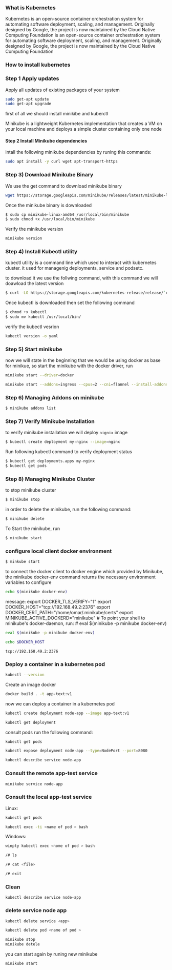 ### What is Kubernetes
Kubernetes  is an open-source container orchestration system for automating software deployment, scaling, and management. Originally designed by Google, the project is now maintained by the Cloud Native Computing Foundation is an open-source container orchestration system for automating software deployment, scaling, and management. Originally designed by Google, the project is now maintained by the Cloud Native Computing Foundation

### How to install kubernetes


### Step 1 Apply updates
Apply all updates of existing packages of your system 
```bash
sudo get-apt update
sudo get-apt upgrade
```


first of all we should install minikibe and kuberctl

Minikube is a lightweight Kubernetes implementation that creates a VM on your local machine and deploys a simple cluster containing only one node

#### Step 2 Install Minikube dependencies

intall the following minikube dependencies by runing this commands:

```bash
sudo apt install -y curl wget apt-transport-https

```
### Step 3) Download Minikube Binary
We use the get command to download minikube binary
```bash
wget https://storage.googleapis.com/minikube/releases/latest/minikube-linux-amd64

```
Once the minikube binary is downloaded
```bash
$ sudo cp minikube-linux-amd64 /usr/local/bin/minikube
$ sudo chmod +x /usr/local/bin/minikube
```
Verify the minikube version
```bash
minikube version

```

### Step 4) Install Kubectl utility

kubectl utility is a command line which used to interact with kubernetes cluster. it used for managenig deployments, service and podsetc.

to download it we use the follwing command, with this command we will doawload the latest version
```bash
$ curl -LO https://storage.googleapis.com/kubernetes-release/release/`curl -s https://storage.googleapis.com/kubernetes-release/release/stable.txt`/bin/linux/amd64/kubectl

```
Once kubectl is downloaded then set the following command 

```bash
$ chmod +x kubectl
$ sudo mv kubectl /usr/local/bin/
```
verify the kubectl vesrion
```bash
kubectl version -o yaml
```
### Step 5) Start minikube
now we will state in the beginning that we would be using docker as base for minikue, so start the minikube with the docker driver, run
```bash
minikube start --driver=docker

```

```bash
minikube start --addons=ingress --cpus=2 --cni=flannel --install-addons=true --kubernetes-version=stable --memory=6g

```

### Step 6) Managing Addons on minikube

```bash
$ minikube addons list

```
### Step 7) Verify Minikube Installation
to verify minikube installation we will deploy `nignix` image

```bash
$ kubectl create deployment my-nginx --image=nginx
```
Run following kubectl command to verify deployment status

```bash
$ kubectl get deployments.apps my-nginx
$ kubectl get pods
```
### Step 8) Managing Minikube Cluster
to stop minikube cluster
```bash
$ minikube stop
```
in order to  delete the minikube, run the following command:
```bash
$ minikube delete
```
To Start the minikube, run
```bash
$ minikube start
```

### configure local client docker environment
```bash
$ minkube start
```
to connect the docker client to docker engine which provided by Minikube,
the minikube docker-env command returns the necessary environment variables to configure
```bash
echo $(minikube docker-env)
```
message:
export DOCKER_TLS_VERIFY="1" export DOCKER_HOST="tcp://192.168.49.2:2376" export DOCKER_CERT_PATH="/home/omar/.minikube/certs" export MINIKUBE_ACTIVE_DOCKERD="minikube" # To point your shell to minikube's docker-daemon, run: # eval $(minikube -p minikube docker-env)
```bash
eval $(minikube -p minikube docker-env)
```
```bash
echo $DOCKER_HOST
```
`tcp://192.168.49.2:2376`

### Deploy a container in a kubernetes pod

```bash
kubectl --version
```
Create an image docker 
```bash
docker build . -t app-text:v1
```
now we can deploy a container  in a  kubernetes pod
```bash
kubectl create deployment node-app --image app-text:v1
```

```bash
kubectl get deployment
```
consult pods run the following command:
```bash
kubectl get pods
```

```bash
kubectl expose deployment node-app --type=NodePort --port=8080
```
```bash
kubectl describe service node-app
```
### Consult the remote app-test service
```bash
minikube service node-app
```
### Consult the local app-test service

Linux:
```bash
kubectl get pods

kubectl exec -ti <name of pod > bash
```
Windows:
```bash
winpty kubectl exec <nome of pod > bash 
```
```bash
/# ls

/# cat <file>

/# exit
```

### Clean

```bsah
kubectl describe service node-app
```
### delete service node app

```bash
kubectl delete service <app>
 ```
 ```bash
 kubectl delete pod <name of pod >
```
```bash
minikube stop
minikube detele
```
you can start again by runing new minikube
```bash
minikube start
```













